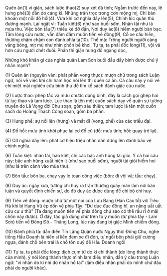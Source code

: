 Quên ăn(1) vì giận, sách lược thao(2) suy xét đã tinh;
Ngẫm trước đến nay, lẽ hưng phế(3) đần do cảng kì.
Những trận trọc trong cơn mộng mị,
Chỉ bàn khoản một nỗi đồ hồi(4).
Vừa khi cờ nghĩa dấy lên(5),
Chính lúc quân thù đương mạnh.
Lại ngặt vì:
Tuấn kiệt(6) như sao buổi sớm,
Nhân tài như lá mùa thu.
Việc bôn tẩu(7) thiếu kẻ đỡ đần,
Nơi duy ác(8) hiếm người bàn bạc.
Tấm lòng cứu nước, vẫn đầm đầm muốn tiến về đông(9),
Cỗ xe cầu hiền, thường chậm chậm con đánh phía tả(10).
Thế mà:
Trông người người càng vắng bóng, mịt mù như nhìn chốn bể khơi,
Tự ta, ta phải đốc lòng(11), vội vã hơn cứu người chết đuối.
Phần thì giận hung đồ ngang dọc,

Những khó khăn gì của nghĩa quân Lam Sơn buổi đầu dấy binh được chú ý nhấn mạnh?

(1) Quên ăn (nguyên văn: phát phẫn vong thực): mượn chữ trong sách Luận ngữ, nói về việc khi chí ham học nói lên thì quên cả ăn. Cả câu này ý nói về chí miệt mài nghiên cứu binh thư để tìm kế sách đánh giặc cứu nước.

(2) Lược thao: phép tắc và mưu chước dụng binh, đây là cách gọi ghép hai từ lục thao và tam lược. Lục thao là tên một cuốn sách dạy về quân sự tương truyền do Lã Vọng đời Chu soạn, gồm sáu thiên; tam lược là tên một cuốn sách do Hoàng Thạch Công soạn, gồm ba phần.

(3) Hưng phế: sự nổi lên (hưng) và mất đi (vong, phế) của các triều đại.

(4) Đồ hồi: mưu tính khôi phục lại cơ đồ cũ (đồ: mưu tính; hồi: quay trở lại).

(5) Cờ nghĩa dấy lên: phát cờ hiệu triệu nhân dân đứng lên đánh bảo vệ chính nghĩa.

(6) Tuấn kiệt: nhân tài, hào kiệt, chỉ các bậc anh hùng tài giỏi. Ý cả hai câu này: bậc anh hùng xuất hiện ít (như sao buổi sớm), người tài giỏi hiếm hoi (như lá trên cành vào mùa thu).

(7) Bôn tẩu: bôn ba, chạy vạy lo toan công việc (bôn: đi vội vã; tẩu: chạy).

(8) Duy ác: ngày xưa, tướng chỉ huy ra trận thường quây màn làm nơi bàn luận và quyết định chiến sự, do đó duy ác được dùng để chỉ bộ chỉ huy.

(9) Tiến về đông: mượn chữ từ một nói của Lưu Bang (Hán Cao tổ) với Tiêu Hà khi bị Hạng Vũ ép dồn về phía Tây: "Dư dục đục đông hĩ, an năng uất uất cửu cư ư thử" (Ta đang muốn tiến về phía đông chứ sao có thể rầu rĩ ở mãi chốn này được). Ở đây, tác giả dùng chữ trên tỏ ý muốn (từ phía tây - Lam Sơn) tiến về Đông Đô - Thăng Long, lúc này đang bị giặc Minh chiếm đóng.

(10) Đánh phía tả: dẫn điển Tín Lăng Quân nước Ngụy thời Đông Chu, nghe tiếng Hầu Doanh là hiền sĩ liền đem xe đi đón, tự ngồi bên phải giữ cương ngựa, đánh chỗ bên trái là chỗ tôn quý để Hầu Doanh ngồi.

(11) Tự ta, ta phải đốc lòng: dịch cụm từ do kỉ chi thành (do lòng thành thực của mình), ý nói lòng thành thực mình làm điều nhân, dẫn ý câu trong Luận ngữ: "vi nhân do kỉ nhi do nhân hồ tai" (làm điều nhân phải do mình chứ đâu phải do người khác).